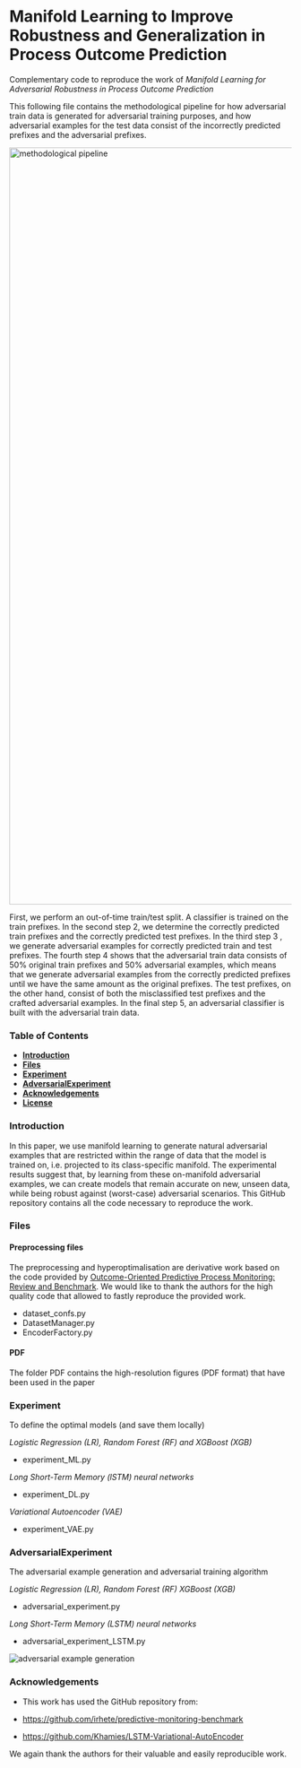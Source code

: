 # Manifold Learning to Improve Robustness and Generalization in Process Outcome Prediction

Complementary code to reproduce the work of *Manifold Learning for Adversarial Robustness in Process Outcome Prediction*

This following file contains the methodological pipeline for how adversarial train data is generated for adversarial training purposes, and how adversarial examples for the test data consist of the incorrectly predicted prefixes and the adversarial prefixes.

<img width="1351" alt="methodological pipeline" src="https://github.com/AlexanderPaulStevens/Manifold-Learning-for-Adversarial-Robustness-in-Predictive-Process-Monitoring/assets/75080516/23a0ef5c-56d5-4c4a-bdae-414584243386">

First, we perform an out-of-time train/test split. A classifier is trained on the train prefixes. In the second step 2, we determine the correctly predicted train prefixes and the correctly predicted test prefixes. In the third step 3 , we generate adversarial examples for correctly predicted train and test prefixes. The fourth step 4 shows that the adversarial train data consists of 50% original train prefixes and 50% adversarial examples, which means that we generate adversarial examples from the correctly predicted prefixes until we have the same amount as the original prefixes. The test prefixes, on the other hand, consist of both the misclassified test prefixes and the crafted adversarial examples. In the final step 5, an adversarial classifier is built with the adversarial train data.

### Table of Contents

- **[Introduction](#Introduction)**
- **[Files](#Files)**
- **[**Experiment**](#Experiment)**
- **[**AdversarialExperiment**](#AdversarialExperiment)**
- **[Acknowledgements](#Acknowledgements)**
- **[License](#License)** 

### Introduction

In this paper, we use manifold learning to generate natural adversarial examples that are restricted within the range of data that the model is trained on, i.e. projected to its class-specific manifold. The experimental results suggest that, by learning from these on-manifold adversarial examples,  we can create models that remain accurate on new, unseen data, while being robust against (worst-case) adversarial scenarios. This GitHub repository contains all the code necessary to reproduce the work.

### Files

#### Preprocessing files

The preprocessing and hyperoptimalisation are derivative work based on the code provided by [Outcome-Oriented Predictive Process Monitoring: Review and Benchmark](https://github.com/irhete/predictive-monitoring-benchmark).
We would like to thank the authors for the high quality code that allowed to fastly reproduce the provided work.
- dataset_confs.py
- DatasetManager.py
- EncoderFactory.py

#### PDF
The folder PDF contains the high-resolution figures (PDF format) that have been used in the paper

### Experiment 
To define the optimal models (and save them locally)

*Logistic Regression (LR), Random Forest (RF) and XGBoost (XGB)*
- experiment_ML.py

*Long Short-Term Memory (lSTM) neural networks*
- experiment_DL.py

*Variational Autoencoder (VAE)*
- experiment_VAE.py

### AdversarialExperiment
The adversarial example generation and adversarial training algorithm

*Logistic Regression (LR), Random Forest (RF) XGBoost (XGB)*
- adversarial_experiment.py

*Long Short-Term Memory (LSTM) neural networks*
- adversarial_experiment_LSTM.py

![adversarial example generation](https://github.com/AlexanderPaulStevens/Manifold-Learning-for-Adversarial-Robustness-in-Predictive-Process-Monitoring/assets/75080516/4617049a-2a59-4d1f-bcee-e18938430cee)


### Acknowledgements

- This work has used the GitHub repository from:

- https://github.com/irhete/predictive-monitoring-benchmark
- https://github.com/Khamies/LSTM-Variational-AutoEncoder

We again thank the authors for their valuable and easily reproducible work.
